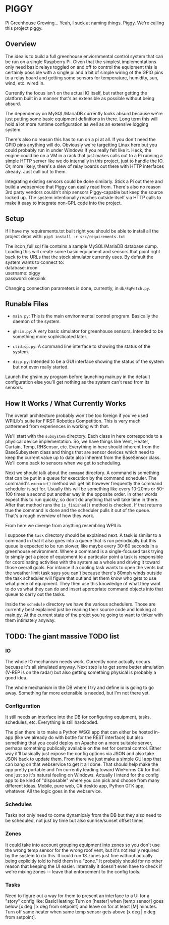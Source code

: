 # PIGGY
Pi Greenhouse Growing... Yeah, I suck at naming things. Piggy.  We're calling
this project piggy.

## Overview
The idea is to build a full greenhouse enviornmental control system that can be
run on a single Raspberry Pi.  Given that the simplest implementations only
need basic relays toggled on and off to control the equipment this is certainly
possible with a single pi and a bit of simple wiring of the GPIO pins to a
relay board and getting some sensors for temperature, humidity, sun, wind, etc.
wired in.

Currently the focus isn't on the actual IO itself, but rather getting the
platform built in a manner that's as extensible as possible without being
absurd.  

The dependency on MySQL/MariaDB currently looks absurd because we're just
putting some basic equipment definitions in there.  Long term this will hold a
lot more runtime configuration as well as an extensive logging system.

There's also no reason this has to run on a pi at all.  If you don't need the
GPIO pins anything will do.  Obviously we're targetting Linux here but you
could probably run in under Windows if you really felt like it. Heck, the
engine could be on a VM in a rack that just makes calls out to a Pi running a
simple HTTP server like we do internally in this project, just to handle the
IO.  Or, more likely, there's a slew of relay boards out there with HTTP
interfaces already.  Just call out to them.

Integrating existing sensors could be done similarly.  Stick a Pi out there and
build a webservice that Piggy can easily read from.  There's also no reason 3rd
party vendors couldn't ship sensors Piggy-capable but keep the source locked
up.  The system intentionally reaches outside itself via HTTP calls to make it
easy to integrate non-GPL code into the project.

## Setup

If I have my requirements.txt built right you should be able to install all the
project deps with:
`pip3 install -r src/requirements.txt`

The ircon_full.sql file contains a sample MySQL/MariaDB database dump.  Loading
this will create some basic equipment and sensors that point right back to the
URLs that the stock simulator currently uses.  By default the system wants to
connect to:  
database: ircon  
username: piggy  
password: oinkoink  

Changing connection parameters is done, currently, in `db/EqFetch.py`.

## Runable Files

* `main.py`: This is the main environmental control program. Basically the daemon
  of the system.

* `ghsim.py`: A very basic simulator for greenhouse sensors.  Intended to be
  something more sophisticated later.

* `clidisp.py`: A command line interface to showing the status of the system.

* `disp.py`: Intended to be a GUI interface showing the status of the system but
  not even really started.

Launch the ghsim.py program before launching main.py in the default
configuration else you'll get nothing as the system can't read from its
sensors.

## How It Works / What Currently Works

The overall architecture probably won't be too foreign if you've used WPILib's
suite for FIRST Robotics Competition.  This is very much patterened from
experiences in working with that.

We'll start with the `subsystem` directory.  Each class in here corresponds to
a physical device implementation.  So, we have things like Vent, Heater,
Curtain, Temp, RHSensor, etc.  Everything in here should inherent from the
BaseSubsystem class and things that are sensor devices which need to keep the
current value up to date also inherent from the BaseSensor class.  We'll come
back to sensors when we get to scheduling.

Next we should talk about the `command` directory.  A command is something that
can be put in a queue for execution by the command scheduler.  The command's
`execute()` method will get hit however frequently the command scheduler is set
for.  Usually this will be something like every 10-20ms or 50-100 times a
second put another way in the opposite order.  In other words expect this to
run quickly, so don't do anything that will take time in there.  After that
method runs the `is_finished()` method is checked.  If that returns true the
command is done and the scheduler pulls it out of the queue.  That's a rough
overview of how they work.

From here we diverge from anything resembling WPILib.

I suppose the `task` directory should be explained next.  A task is similar to
a command in that it also goes into a queue that is run periodically but this
queue is expected to be run slower, like maybe every 30-60 seconds in a
greenhouse environment.  Where a command is a single-focused task trying to
simply get a piece of equipment to a particular point a task is responsible for
coordinating activities with the system as a whole and driving it toward those
overall goals.  For intance if a cooling task wants to open the vents but the
weather limit task says you can't because there's 80mph winds outside the task
scheduler will figure that out and let them know who gets to use what piece of
equipment.  They then use this knowledge of what they want to do vs what they
can do and insert appropriate command objects into that queue to carry out the
tasks.

Inside the `schedule` directory we have the various schedulers.  Those are
currently best explained just be reading their source code and looking at
main.py.  At the current state of the projct you're going to want to tinker
with them intimately anyway.


## TODO: The giant massive TODO list

### IO
The whole IO mechanism needs work. Currently none actually occurs becuase it's
all simulated anyway.  Next step is to get some better simulation (V-REP is on
the radar) but also getting something physical is probably a good idea.

The whole mechanism in the DB where I try and define io is going to go away.
Something far more extensible is needed, but I'm not there yet.

### Configuration
It still needs an interface into the DB for configuring equipment, tasks,
schedules, etc.  Everything is still hardcoded.

The plan there is to make a Python WSGI app that can either be hosted in-app
(like we already do with bottle for the REST interface) but also something that
you could deploy on Apache on a more suitable server, perhaps something
publically available on the net for central control.  Either way it'll
basically just expose the config options via JSON and also take JSON back to
update them.  From there we just make a simple GUI app that can bang on that
webservice to get it all done.  That should help make the app pretty portable
and I'm currently leading toward WinForms C# for that one just so it's natural
feeling on Windows.  Actually I intend for the config app to be kind of
"disposable" where you can pick and choose from many different ideas.  Mobile,
pure web, C# deskto app, Python GTK app, whatever.  All the logic goes in the
webservice.

### Schedules
Tasks not only need to come dynamicaly from the DB but they also need to be
scheduled, not just by time but also sunrise/sunset offset times.

### Zones
It could take into account grouping equipment into zones so you don't use the
wrong temp sensor for the wrong roof vent, but it's not really required by the
system to do this.  It could run 18 zones just fine without actually being
explicitly told to hold them in a "zone." It probably should for no other
reason that keeping the UI easier.  Internally it doesn't even have to check if
we're mixing zones -- leave that enforcement to the config tools.

### Tasks
Need to figure out a way for them to present an interface to a UI for a "story"
config like: BasicHeating: Turn on [heater] when [temp sensor] goes below [x
deg | x deg from setpoint] and leave on for at least [M] minutes. Turn off same
heater when same temp sensor gets above [x deg | x deg from setpoint].
